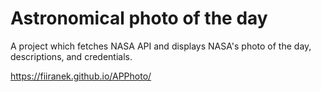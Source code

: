 # Astronomical photo of the day
A project which fetches NASA API and displays NASA's photo of the day, descriptions, and credentials. 

https://fiiranek.github.io/APPhoto/
